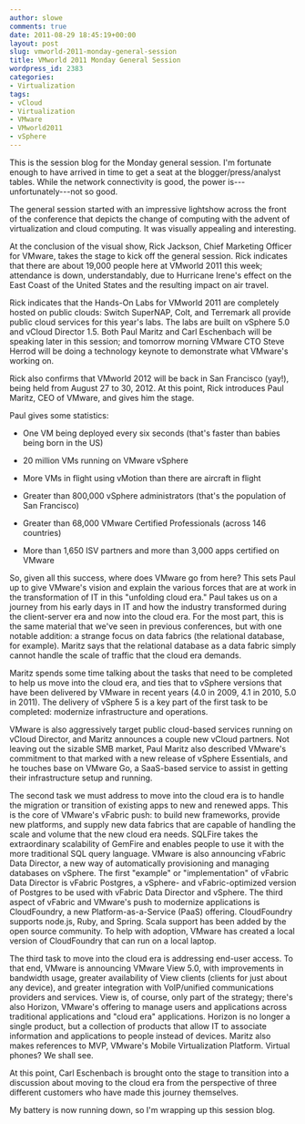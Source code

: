 ```yaml
---
author: slowe
comments: true
date: 2011-08-29 18:45:19+00:00
layout: post
slug: vmworld-2011-monday-general-session
title: VMworld 2011 Monday General Session
wordpress_id: 2383
categories:
- Virtualization
tags:
- vCloud
- Virtualization
- VMware
- VMworld2011
- vSphere
---
```


This is the session blog for the Monday general session. I'm fortunate enough to have arrived in time to get a seat at the blogger/press/analyst tables. While the network connectivity is good, the power is---unfortunately---not so good.

The general session started with an impressive lightshow across the front of the conference that depicts the change of computing with the advent of virtualization and cloud computing. It was visually appealing and interesting.

At the conclusion of the visual show, Rick Jackson, Chief Marketing Officer for VMware, takes the stage to kick off the general session. Rick indicates that there are about 19,000 people here at VMworld 2011 this week; attendance is down, understandably, due to Hurricane Irene's effect on the East Coast of the United States and the resulting impact on air travel.

Rick indicates that the Hands-On Labs for VMworld 2011 are completely hosted on public clouds: Switch SuperNAP, Colt, and Terremark all provide public cloud services for this year's labs. The labs are built on vSphere 5.0 and vCloud Director 1.5. Both Paul Maritz and Carl Eschenbach will be speaking later in this session; and tomorrow morning VMware CTO Steve Herrod will be doing a technology keynote to demonstrate what VMware's working on.

Rick also confirms that VMworld 2012 will be back in San Francisco (yay!), being held from August 27 to 30, 2012. At this point, Rick introduces Paul Maritz, CEO of VMware, and gives him the stage.

Paul gives some statistics:

* One VM being deployed every six seconds (that's faster than babies being born in the US)

* 20 million VMs running on VMware vSphere

* More VMs in flight using vMotion than there are aircraft in flight

* Greater than 800,000 vSphere administrators (that's the population of San Francisco)

* Greater than 68,000 VMware Certified Professionals (across 146 countries)

* More than 1,650 ISV partners and more than 3,000 apps certified on VMware

So, given all this success, where does VMware go from here? This sets Paul up to give VMware's vision and explain the various forces that are at work in the transformation of IT in this "unfolding cloud era." Paul takes us on a journey from his early days in IT and how the industry transformed during the client-server era and now into the cloud era. For the most part, this is the same material that we've seen in previous conferences, but with one notable addition: a strange focus on data fabrics (the relational database, for example). Maritz says that the relational database as a data fabric simply cannot handle the scale of traffic that the cloud era demands.

Maritz spends some time talking about the tasks that need to be completed to help us move into the cloud era, and ties that to vSphere versions that have been delivered by VMware in recent years (4.0 in 2009, 4.1 in 2010, 5.0 in 2011). The delivery of vSphere 5 is a key part of the first task to be completed: modernize infrastructure and operations.

VMware is also aggressively target public cloud-based services running on vCloud Director, and Maritz announces a couple new vCloud partners. Not leaving out the sizable SMB market, Paul Maritz also described VMware's commitment to that marked with a new release of vSphere Essentials, and he touches base on VMware Go, a SaaS-based service to assist in getting their infrastructure setup and running.

The second task we must address to move into the cloud era is to handle the migration or transition of existing apps to new and renewed apps. This is the core of VMware's vFabric push: to build new frameworks, provide new platforms, and supply new data fabrics that are capable of handling the scale and volume that the new cloud era needs. SQLFire takes the extraordinary scalability of GemFire and enables people to use it with the more traditional SQL query language. VMware is also announcing vFabric Data Director, a new way of automatically provisioning and managing databases on vSphere. The first "example" or "implementation" of vFabric Data Director is vFabric Postgres, a vSphere- and vFabric-optimized version of Postgres to be used with vFabric Data Director and vSphere. The third aspect of vFabric and VMware's push to modernize applications is CloudFoundry, a new Platform-as-a-Service (PaaS) offering. CloudFoundry supports node.js, Ruby, and Spring. Scala support has been added by the open source community. To help with adoption, VMware has created a local version of CloudFoundry that can run on a local laptop.

The third task to move into the cloud era is addressing end-user access. To that end, VMware is announcing VMware View 5.0, with improvements in bandwidth usage, greater availability of View clients (clients for just about any device), and greater integration with VoIP/unified communications providers and services. View is, of course, only part of the strategy; there's also Horizon, VMware's offering to manage users and applications across traditional applications and "cloud era" applications. Horizon is no longer a single product, but a collection of products that allow IT to associate information and applications to people instead of devices. Maritz also makes references to MVP, VMware's Mobile Virtualization Platform. Virtual phones? We shall see.

At this point, Carl Eschenbach is brought onto the stage to transition into a discussion about moving to the cloud era from the perspective of three different customers who have made this journey themselves.

My battery is now running down, so I'm wrapping up this session blog.
